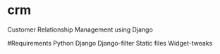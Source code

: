 # crm
Customer Relationship Management using Django

#Requirements
Python
Django
Django-filter
Static files
Widget-tweaks
